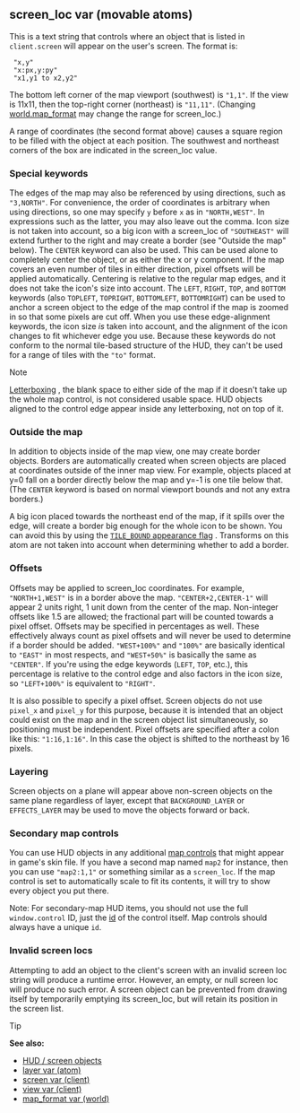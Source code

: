 ## screen_loc var (movable atoms)



This is a text string that controls where an object that is
listed in `client.screen` will appear on the user\'s screen.
The format is: 
```dm
 "x,y"
 "x:px,y:py"
 "x1,y1 to x2,y2"
```
 

The bottom left corner of the map viewport
(southwest) is `"1,1"`. If the view is 11x11, then the top-right corner
(northeast) is `"11,11"`. (Changing
[world.map_format](/ref/world/var/map_format.md)  may change the range for
screen_loc.) 

A range of coordinates (the second format above)
causes a square region to be filled with the object at each position.
The southwest and northeast corners of the box are indicated in the
screen_loc value.
### Special keywords


The edges of the map may also be referenced by using
directions, such as `"3,NORTH"`. For convenience, the order of
coordinates is arbitrary when using directions, so one may specify
`y` before `x` as in `"NORTH,WEST"`. In
expressions such as the latter, you may also leave out the comma. Icon
size is not taken into account, so a big icon with a screen_loc of
`"SOUTHEAST"` will extend further to the right and may create a border
(see "Outside the map" below).
The `CENTER` keyword can also be used. This can be used alone to
completely center the object, or as either the x or y component. If the
map covers an even number of tiles in either direction, pixel offsets
will be applied automatically. Centering is relative to the regular map
edges, and it does not take the icon\'s size into account.
The `LEFT`, `RIGHT`, `TOP`, and `BOTTOM` keywords (also `TOPLEFT`,
`TOPRIGHT`, `BOTTOMLEFT`, `BOTTOMRIGHT`) can be used to anchor a screen
object to the edge of the map control if the map is zoomed in so that
some pixels are cut off. When you use these edge-alignment keywords, the
icon size *is* taken into account, and the alignment of the icon changes
to fit whichever edge you use. Because these keywords do not conform to
the normal tile-based structure of the HUD, they can\'t be used for a
range of tiles with the `"to"` format. 

> [!NOTE]
> [Letterboxing](/ref/skin/param/letterbox.md) , the blank space to either
side of the map if it doesn\'t take up the whole map control, is not
considered usable space. HUD objects aligned to the control edge appear
inside any letterboxing, not on top of it.
### Outside the map


In addition to objects inside of the map view, one may create
border objects. Borders are automatically created when screen objects
are placed at coordinates outside of the inner map view. For example,
objects placed at y=0 fall on a border directly below the map and y=-1
is one tile below that. (The `CENTER` keyword is based on normal
viewport bounds and not any extra borders.) 

A big icon placed
towards the northeast end of the map, if it spills over the edge, will
create a border big enough for the whole icon to be shown. You can avoid
this by using the [`TILE_BOUND` appearance
flag](/ref/atom/var/appearance_flags.md) . Transforms on this atom are not
taken into account when determining whether to add a border.

### Offsets
Offsets may be applied to screen_loc coordinates. For example,
`"NORTH+1,WEST"` is in a border above the map. `"CENTER+2,CENTER-1"`
will appear 2 units right, 1 unit down from the center of the map.
Non-integer offsets like 1.5 are allowed; the fractional part will be
counted towards a pixel offset.
Offsets may be specified in percentages as well. These effectively
always count as pixel offsets and will never be used to determine if a
border should be added. `"WEST+100%"` and `"100%"` are basically
identical to `"EAST"` in most respects, and `"WEST+50%"` is basically
the same as `"CENTER"`. If you\'re using the edge keywords (`LEFT`,
`TOP`, etc.), this percentage is relative to the control edge and also
factors in the icon size, so `"LEFT+100%"` is equivalent to `"RIGHT"`.


It is also possible to specify a pixel offset. Screen objects
do not use `pixel_x` and `pixel_y` for this purpose, because it is
intended that an object could exist on the map and in the screen object
list simultaneously, so positioning must be independent. Pixel offsets
are specified after a colon like this: `"1:16,1:16"`. In this case the
object is shifted to the northeast by 16 pixels.

### Layering
Screen objects on a plane will appear above non-screen objects
on the same plane regardless of layer, except that `BACKGROUND_LAYER` or
`EFFECTS_LAYER` may be used to move the objects forward or back.

### Secondary map controls
You can use HUD objects in any additional [map
controls](/ref/skin/control/map.md)  that might appear in game\'s skin
file. If you have a second map named `map2` for instance, then you can
use `"map2:1,1"` or something similar as a `screen_loc`. If the map
control is set to automatically scale to fit its contents, it will try
to show every object you put there. 

Note: For secondary-map HUD
items, you should not use the full `window.control` ID, just the
[id](/ref/skin/param/id.md) of the control itself. Map controls
should always have a unique `id`.

### Invalid screen locs
Attempting to add an object to the client's screen with an invalid
screen loc string will produce a runtime error. However, an empty,
or null screen loc will produce no such error. A screen object can be
prevented from drawing itself by temporarily emptying its screen_loc,
but will retain its position in the screen list.

> [!TIP] 
> **See also:**
> +   [HUD / screen objects](/ref/notes/HUD.md) 
> +   [layer var (atom)](/ref/atom/var/layer.md) 
> +   [screen var (client)](/ref/client/var/screen.md) 
> +   [view var (client)](/ref/client/var/view.md) 
> +   [map_format var (world)](/ref/world/var/map_format.md) 
